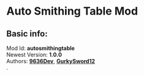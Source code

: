 # Auto Smithing Table Mod

## Basic info:
Mod Id: **autosmithingtable** \
Newest Version: **1.0.0** \
Authors: [**9636Dev**](https://github.com/hw9636), [**GurkySword12**](https://github.com/gurkysword12) \
.
